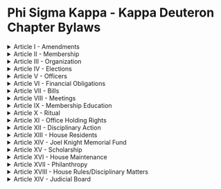 
# Phi Sigma Kappa - Kappa Deuteron Chapter Bylaws

<details>
  <summary>Article I - Amendments</summary>

  **Section 1**:	These Bylaws shall be the official bylaws of the Kappa Deuteron Chapter of the Phi Sigma Kappa Fraternity from the ratification date until amended    or revoked.

  **Section 2**:	Amendments to these bylaws shall be approved in the following manner:

  > i. Amendments shall be submitted in writing to the chapter secretary to present at the next meeting of the executive board.

  > ii. Amendments may be vetoed by a 2/3rd majority of the executive board, said committee to be defined by the Article III of these Bylaws

  > iii. Amendments shall be read into the minutes of the next two (2) regular chapter meetings

  > iv. Amendments must be ratified by a two-thirds (2/3) majority of the active and inactive members, said members to be defined in Article II of these Bylaws.

  > v. In the event that an amendment is ratified the amendment takes effect immediately, unless

  > > a. The amendment is found to be contrary to the Bylaws of the Grand Chapter of Phi Sigma Kappa

  > > b. The secretary may propose a later date for the amendment to take effect, no later than the first chapter meeting of the following semester, with the approval  of a majority of either the executive board or a majority of active and inactive chapter members.

  > > OR

  > vi. Amendments may be immediately submitted in writing and ratified by an unanimous affirmative vote of a quorum of brothers as defined in Article XIII

**Section 3**:	These bylaws shall be reviewed every Spring Semester by a committee, led by a brother designated by the President

</details>
<details>
  <summary>Article II - Membership</summary>
</details>
<details>
  <summary>Article III - Organization</summary>
</details>
<details>
  <summary>Article IV - Elections</summary>
</details>
<details>
  <summary>Article V - Officers</summary>
</details>
<details>
  <summary>Article VI - Financial Obligations</summary>
</details>
<details>
  <summary>Article VII - Bills</summary>
</details>
<details>
  <summary>Article VIII - Meetings</summary>
</details>
<details>
  <summary>Article IX - Membership Education</summary>
</details>
<details>
  <summary>Article X - Ritual</summary>
</details>
<details>
  <summary>Article XI - Office Holding Rights</summary>
</details>
<details>
  <summary>Article XII - Disciplinary Action</summary>
</details>
<details>
  <summary>Article XIII - House Residents</summary>
</details>
<details>
  <summary>Article XIV - Joel Knight Memorial Fund</summary>
</details>
<details>
  <summary>Article XV - Scholarship</summary>
</details>
<details>
  <summary>Article XVI - House Maintenance</summary>
</details>
<details>
  <summary>Article XVII - Philanthropy</summary>
</details>
<details>
  <summary>Article XVIII - House Rules/Disciplinary Matters</summary>
</details>
<details>
  <summary>Article XIV - Judicial Board</summary>
</details>


